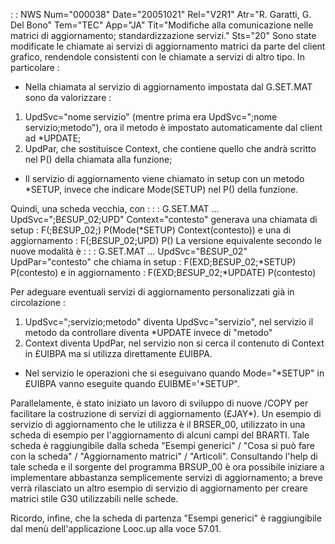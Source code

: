  :  : NWS Num="000038" Date="20051021" Rel="V2R1" Atr="R. Garatti, G. Del Bono" Tem="TEC" App="JA" Tit="Modifiche alla comunicazione nelle matrici di aggiornamento; standardizzazione servizi." Sts="20"
Sono state modificate le chiamate ai servizi di aggiornamento matrici da parte del client grafico,
rendendole consistenti con le chiamate a servizi di altro tipo.
In particolare : 
- Nella chiamata al servizio di aggiornamento impostata dal G.SET.MAT sono da valorizzare : 
1. UpdSvc="nome servizio" (mentre prima era UpdSvc=";nome servizio;metodo"), ora il metodo è
impostato automaticamente dal client ad *UPDATE;
2. UpdPar, che sostituisce Context, che contiene quello che andrà scritto nel P() della chiamata
alla funzione;
- Il servizio di aggiornamento viene chiamato in setup con un metodo *SETUP, invece che indicare
Mode(SETUP) nel P() della funzione.

Quindi, una scheda vecchia, con : 
 :  : G.SET.MAT ... UpdSvc=";B£SUP_02;UPD" Context="contesto"
generava una chiamata di setup : 
F(;B£SUP_02;) P(Mode(*SETUP) Context(contesto))
e una di aggiornamento : 
F(;B£SUP_02;UPD) P()
La versione equivalente secondo le nuove modalità è : 
 :  : G.SET.MAT ... UpdSvc="B£SUP_02" UpdPar="contesto"
che chiama in setup : 
F(EXD;B£SUP_02;*SETUP) P(contesto)
e in aggiornamento : 
F(EXD;B£SUP_02;*UPDATE) P(contesto)

Per adeguare eventuali servizi di aggiornamento personalizzati già in circolazione : 
1. UpdSvc=";servizio;metodo" diventa UpdSvc="servizio", nel servizio il metodo da controllare
diventa *UPDATE invece di "metodo"
2. Context diventa UpdPar, nel servizio non si cerca il contenuto di Context in £UIBPA ma si
utilizza direttamente £UIBPA.
- Nel servizio le operazioni che si eseguivano quando Mode="*SETUP" in £UIBPA vanno eseguite quando
£UIBME='*SETUP".

Parallelamente, è stato iniziato un lavoro di sviluppo di nuove /COPY per facilitare la costruzione
di servizi di aggiornamento (£JAY*). Un esempio di servizio di aggiornamento che le utilizza è il BRSER_00, utilizzato in una scheda di esempio per l'aggiornamento di alcuni campi del BRARTI.
Tale scheda è raggiungibile dalla scheda "Esempi generici" / "Cosa si può fare con la scheda" / "Aggiornamento matrici" / "Articoli".
Consultando l'help di tale scheda e il sorgente del programma BRSUP_00 è ora possibile iniziare a implementare abbastanza semplicemente servizi di aggiornamento; a breve verrà rilasciato un altro esempio di servizio di aggiornamento per creare matrici stile G30 utilizzabili nelle schede.

Ricordo, infine, che la scheda di partenza "Esempi generici" è raggiungibile dal menù dell'applicazione Looc.up alla voce 57.01.
